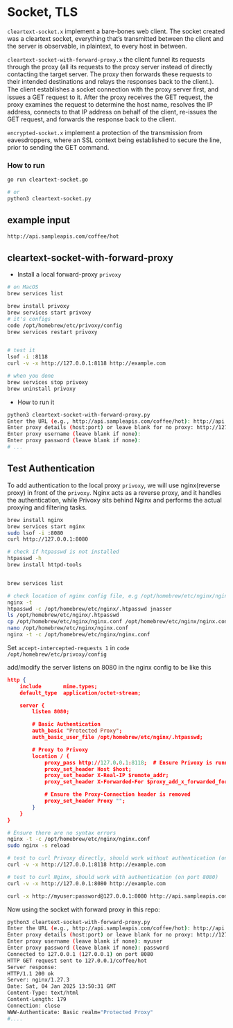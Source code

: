 # Socket, TLS
`cleartext-socket.x` implement a bare-bones web client. The socket created was a cleartext socket, everything that’s transmitted between the client and the server is observable, in plaintext, to every host in between. 

`cleartext-socket-with-forward-proxy.x` the client funnel its requests through the proxy (all its requests to the proxy server instead of directly contacting the target server. The proxy then forwards these requests to their intended destinations and relays the responses back to the client.). The client establishes a socket connection with the proxy server ﬁrst, and issues a GET request to it. After the proxy receives the GET request, the proxy examines the request to determine the host name, resolves the IP address, connects to that IP address on behalf of the client, re-issues the GET request, and forwards the response back to the client.

`encrypted-socket.x` implement a protection of the transmission from eavesdroppers, where an SSL context being established to secure the line, prior to sending the GET command.


### How to run
```sh
go run cleartext-socket.go

# or
python3 cleartext-socket.py
```

## example input

```sh
http://api.sampleapis.com/coffee/hot
```

## cleartext-socket-with-forward-proxy
- Install a local forward-proxy `privoxy`
```sh
# on MacOS
brew services list

brew install privoxy
brew services start privoxy
# it's configs
code /opt/homebrew/etc/privoxy/config
brew services restart privoxy


# test it
lsof -i :8118
curl -v -x http://127.0.0.1:8118 http://example.com

# when you done
brew services stop privoxy
brew uninstall privoxy
```

- How to run it
```sh
python3 cleartext-socket-with-forward-proxy.py 
Enter the URL (e.g., http://api.sampleapis.com/coffee/hot): http://api.sampleapis.com/coffee/hot
Enter proxy details (host:port) or leave blank for no proxy: http://127.0.0.1:8118
Enter proxy username (leave blank if none): 
Enter proxy password (leave blank if none):
# ...
```

## Test Authentication
To add authentication to the local proxy `privoxy`, we will use nginx(reverse proxy) in front of the `privoxy`. Nginx acts as a reverse proxy, and it handles the authentication, while Privoxy sits behind Nginx and performs the actual proxying and filtering tasks.
```sh
brew install nginx
brew services start nginx
sudo lsof -i :8080
curl http://127.0.0.1:8080 

# check if htpasswd is not installed
htpasswd -h
brew install httpd-tools


brew services list

# check location of nginx config file, e.g /opt/homebrew/etc/nginx/nginx.conf
nginx -t
htpasswd -c /opt/homebrew/etc/nginx/.htpasswd jnasser
ls /opt/homebrew/etc/nginx/.htpasswd
cp /opt/homebrew/etc/nginx/nginx.conf /opt/homebrew/etc/nginx/nginx.conf.bckup
nano /opt/homebrew/etc/nginx/nginx.conf
nginx -t -c /opt/homebrew/etc/nginx/nginx.conf


```

Set `accept-intercepted-requests 1` in `code /opt/homebrew/etc/privoxy/config `

add/modify the server listens on 8080 in the nginx config to be like this
```json
http {
    include       mime.types;
    default_type  application/octet-stream;

    server {
        listen 8080;

        # Basic Authentication
        auth_basic "Protected Proxy";
        auth_basic_user_file /opt/homebrew/etc/nginx/.htpasswd;

        # Proxy to Privoxy
        location / {
            proxy_pass http://127.0.0.1:8118;  # Ensure Privoxy is running
            proxy_set_header Host $host;
            proxy_set_header X-Real-IP $remote_addr;
            proxy_set_header X-Forwarded-For $proxy_add_x_forwarded_for;

            # Ensure the Proxy-Connection header is removed
            proxy_set_header Proxy "";  
        }
    }
}
```

```sh
# Ensure there are no syntax errors
nginx -t -c /opt/homebrew/etc/nginx/nginx.conf
sudo nginx -s reload

# test to curl Privoxy directly, should work without authentication (on port 8118)
curl -v -x http://127.0.0.1:8118 http://example.com

# test to curl Nginx, should work with authentication (on port 8080) 
curl -v -x http://127.0.0.1:8080 http://example.com

curl -x http://myuser:password@127.0.0.1:8080 http://api.sampleapis.com/coffee/hot
```

Now using the socket with forward proxy in this repo:
```sh
python3 cleartext-socket-with-forward-proxy.py 
Enter the URL (e.g., http://api.sampleapis.com/coffee/hot): http://api.sampleapis.com/coffee/hot
Enter proxy details (host:port) or leave blank for no proxy: http://127.0.0.1:8080
Enter proxy username (leave blank if none): myuser
Enter proxy password (leave blank if none): password
Connected to 127.0.0.1 (127.0.0.1) on port 8080
HTTP GET request sent to 127.0.0.1/coffee/hot
Server response:
HTTP/1.1 200 ok
Server: nginx/1.27.3
Date: Sat, 04 Jan 2025 13:50:31 GMT
Content-Type: text/html
Content-Length: 179
Connection: close
WWW-Authenticate: Basic realm="Protected Proxy"
#....
```